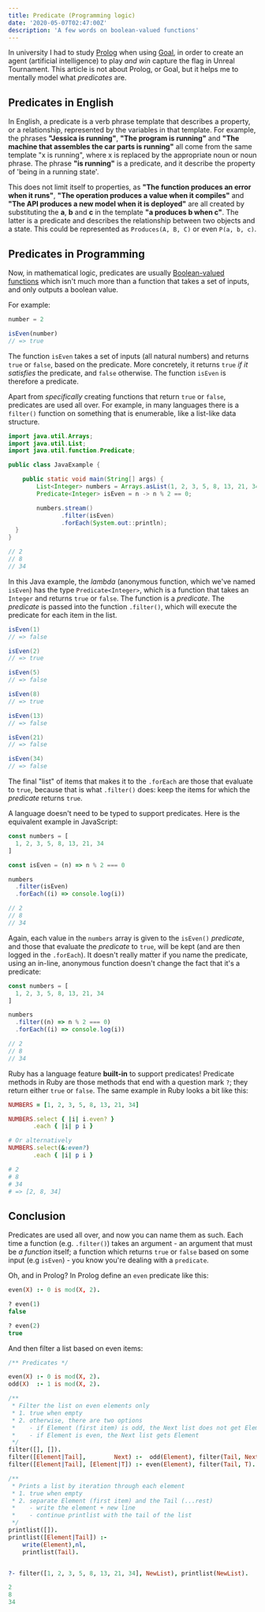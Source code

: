 ```yaml
---
title: Predicate (Programming logic)
date: '2020-05-07T02:47:00Z'
description: 'A few words on boolean-valued functions'
---
```


In university I had to study [Prolog][about-prolog] when using [Goal][about-goal], in order to create an agent (artificial intelligence) to play _and win_ capture the flag in Unreal Tournament. This article is not about Prolog, or Goal, but it helps me to mentally model what _predicates_ are.

## Predicates in English

In English, a predicate is a verb phrase template that describes a property, or a relationship, represented by the variables in that template. For example, the phrases **"Jessica is running"**, **"The program is running"** and **"The machine that assembles the car parts is running"** all come from the same template "x is running", where x is replaced by the appropriate noun or noun phrase. The phrase **"is running"** is a predicate, and it describe the property of 'being in a running state'.

This does not limit itself to properties, as **"The function produces an error when it runs"**, **"The operation produces a value when it compiles"** and **"The API produces a new model when it is deployed"** are all created by substituting the **a**, **b** and **c** in the template **"a produces b when c"**. The latter is a predicate and describes the relationship between two objects and a state. This could be represented as `Produces(A, B, C)` or even `P(a, b, c)`.

## Predicates in Programming

Now, in mathematical logic, predicates are usually [Boolean-valued functions][wiki-boolean-functions] which isn't much more than a function that takes a set of inputs, and only outputs a boolean value.

For example:

```javascript
number = 2

isEven(number)
// => true
```

The function `isEven` takes a set of inputs (all natural numbers) and returns `true` or `false`, based on the predicate. More concretely, it returns `true` _if it satisfies_ the predicate, and `false` otherwise. The function `isEven` is therefore a predicate.

Apart from _specifically_ creating functions that return `true` or `false`, predicates are used all over. For example, in many languages there is a `filter()` function on something that is enumerable, like a list-like data structure.

```Java {9,12}
import java.util.Arrays;
import java.util.List;
import java.util.function.Predicate;

public class JavaExample {

    public static void main(String[] args) {
        List<Integer> numbers = Arrays.asList(1, 2, 3, 5, 8, 13, 21, 34);
        Predicate<Integer> isEven = n -> n % 2 == 0;

        numbers.stream()
               .filter(isEven)
               .forEach(System.out::println);
  }
}

// 2
// 8
// 34
```

In this Java example, the _lambda_ (anonymous function, which we've named `isEven`) has the type `Predicate<Integer>`, which is a function that takes an `Integer` and returns `true` or `false`. The function is a _predicate_. The _predicate_ is passed into the function `.filter()`, which will execute the predicate for each item in the list.

```java
isEven(1)
// => false

isEven(2)
// => true

isEven(5)
// => false

isEven(8)
// => true

isEven(13)
// => false

isEven(21)
// => false

isEven(34)
// => false
```

The final "list" of items that makes it to the `.forEach` are those that evaluate to `true`, because that is what `.filter()` does: keep the items for which the _predicate_ returns `true`.

A language doesn't need to be typed to support predicates. Here is the equivalent example in JavaScript:

<!-- prettier-ignore -->
```javascript {5,8}
const numbers = [
  1, 2, 3, 5, 8, 13, 21, 34
]

const isEven = (n) => n % 2 === 0

numbers
  .filter(isEven)
  .forEach((i) => console.log(i))

// 2
// 8
// 34
```

Again, each value in the `numbers` array is given to the `isEven()` _predicate_, and those that evaluate the _predicate_ to `true`, will be kept (and are then logged in the `.forEach`). It doesn't really matter if you name the predicate, using an in-line, anonymous function doesn't change the fact that it's a predicate:

<!-- prettier-ignore -->
```javascript {6}
const numbers = [
  1, 2, 3, 5, 8, 13, 21, 34
]

numbers
  .filter((n) => n % 2 === 0)
  .forEach((i) => console.log(i))

// 2
// 8
// 34
```

Ruby has a language feature **built-in** to support predicates! Predicate methods in Ruby are those methods that end with a question mark `?`; they return either `true` or `false`. The same example in Ruby looks a bit like this:

```ruby {3,7}
NUMBERS = [1, 2, 3, 5, 8, 13, 21, 34]

NUMBERS.select { |i| i.even? }
       .each { |i| p i }

# Or alternatively
NUMBERS.select(&:even?)
       .each { |i| p i }

# 2
# 8
# 34
# => [2, 8, 34]
```

## Conclusion

Predicates are used all over, and now you can name them as such. Each time a function (e.g. `.filter()`) takes an argument - an argument that must be _a function_ itself; a function which returns `true` or `false` based on some input (e.g `isEven`) - you know you're dealing with a `predicate`.

Oh, and in Prolog? In Prolog define an `even` predicate like this:

```prolog
even(X) :- 0 is mod(X, 2).

? even(1)
false

? even(2)
true
```

And then filter a list based on even items:

```prolog
/** Predicates */

even(X) :- 0 is mod(X, 2).
odd(X)  :- 1 is mod(X, 2).

/**
 * Filter the list on even elements only
 * 1. true when empty
 * 2. otherwise, there are two options
 *    - if Element (first item) is odd, the Next list does not get Element
 *    - if Element is even, the Next list gets Element
 */
filter([], []).
filter([Element|Tail],        Next) :-  odd(Element), filter(Tail, Next).
filter([Element|Tail], [Element|T]) :- even(Element), filter(Tail, T).

/**
 * Prints a list by iteration through each element
 * 1. true when empty
 * 2. separate Element (first item) and the Tail (...rest)
 *    - write the element + new line
 *    - continue printlist with the tail of the list
 */
printlist([]).
printlist([Element|Tail]) :-
    write(Element),nl,
    printlist(Tail).


?- filter([1, 2, 3, 5, 8, 13, 21, 34], NewList), printlist(NewList).

2
8
34
```

[about-prolog]: https://www.metalevel.at/prolog
[about-goal]: https://multiagentcontest.org/publications/AppliedGOAL.pdf
[wiki-boolean-functions]: https://en.wikipedia.org/wiki/Boolean-valued_function
